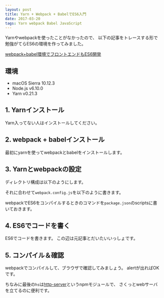 ```yaml
---
layout: post
title: Yarn + Webpack + BabelでES6入門
date: 2017-03-20
tags: Yarn webpack Babel JavaScript
---
```


Yarnやwebpackを使ったことがなかったので、
以下の記事をトレースする形で勉強がてらES6の環境を作ってみました。

[webpack+babel環境でフロントエンドもES6開発](http://qiita.com/HayneRyo/items/74892d3a37ee96a5df60)

## **環境**

- macOS Sierra 10.12.3
- Node.js v6.10.0
- Yarn v0.21.3

## **1. Yarnインストール**

Yarn入ってない人はインストールしてください。

<code data-gist-id="70b7d3522332f55afbbad275c62abc6b" data-gist-file="yarn.sh" data-gist-enable-cache="true"></code>

## **2. webpack + babelインストール**

最初にyarnを使ってwebpackとbabelをインストールします。

<code data-gist-id="70b7d3522332f55afbbad275c62abc6b" data-gist-file="init.sh" data-gist-enable-cache="true"></code>

## **3. Yarnとwebpackの設定**

ディレクトリ構成は以下のようにします。

<code data-gist-id="70b7d3522332f55afbbad275c62abc6b" data-gist-file="tree.sh" data-gist-enable-cache="true"></code>

それに合わせて`webpack.config.js`を以下のように書きます。

<code data-gist-id="70b7d3522332f55afbbad275c62abc6b" data-gist-file="webpack.config.js" data-gist-enable-cache="true"></code>

webpackでES6をコンパイルするときのコマンドを`package.json`のscriptsに書いておきます。

<code data-gist-id="70b7d3522332f55afbbad275c62abc6b" data-gist-file="package.json" data-gist-enable-cache="true"></code>

## **4. ES6でコードを書く**
ES6でコードを書きます。
この辺は元記事とだいたいいっしょです。

<code data-gist-id="70b7d3522332f55afbbad275c62abc6b" data-gist-file="person.js" data-gist-enable-cache="true"></code>

<code data-gist-id="70b7d3522332f55afbbad275c62abc6b" data-gist-file="friend.js" data-gist-enable-cache="true"></code>

<code data-gist-id="70b7d3522332f55afbbad275c62abc6b" data-gist-file="application.js" data-gist-enable-cache="true"></code>

<code data-gist-id="70b7d3522332f55afbbad275c62abc6b" data-gist-file="index.html" data-gist-enable-cache="true"></code>

## **5. コンパイル＆確認**

webpackでコンパイルして、ブラウザで確認してみましょう。
alertが出ればOKです。

<code data-gist-id="70b7d3522332f55afbbad275c62abc6b" data-gist-file="compile.sh" data-gist-enable-cache="true"></code>

ちなみに最後の`hs`は[http-server](https://www.npmjs.com/package/http-server)というnpmモジュールで、
さくっとwebサーバを立てるのに便利です。
